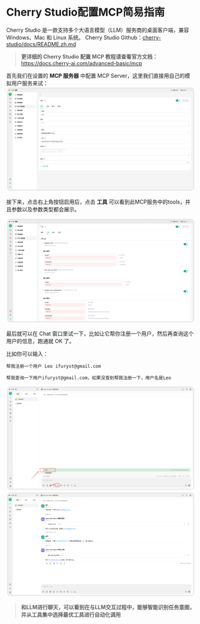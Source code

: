 # Cherry Studio配置MCP简易指南
Cherry Studio 是一款支持多个大语言模型（LLM）服务商的桌面客户端，兼容 Windows、Mac 和 Linux 系统。
Cherry Studio Github：[cherry-studio/docs/README.zh.md](https://github.com/CherryHQ/cherry-studio/blob/main/docs/README.zh.md)

> **更详细的 Cherry Studio 配置 MCP 教程请查看官方文档：**  
> https://docs.cherry-ai.com/advanced-basic/mcp

首先我们在设置的 **MCP 服务器** 中配置 MCP Server，这里我们直接用自己的模拟用户服务来试：
![cherrystudio.mcp.servers.png](../../static/img/cherrystudio.mcp.servers.png)

接下来，点击右上角按钮启用后，点击 **工具** 可以看到此MCP服务中的tools，并且参数以及参数类型都会展示。

![cherrystudio.mcp.tools.png](../../static/img/cherrystudio.mcp.tools.png)

最后就可以在 Chat 窗口里试一下，比如让它帮你注册一个用户，然后再查询这个用户的信息，跑通就 OK 了。

比如你可以输入：
```
帮我注册一个用户 Leo ifuryst@gmail.com
```

```
帮我查询一下用户ifuryst@gmail.com，如果没查到帮我注册一下，用户名是Leo
```
![cherrystudio.mcp.servers.choose.png](../../static/img/cherrystudio.mcp.servers.choose.png)
![cherrystudio.usecase.png](../../static/img/cherrystudio.usecase.png)


> **和LLM进行聊天，可以看到在与LLM交互过程中，能够智能识别任务意图，并从工具集中选择最优工具进行自动化调用**